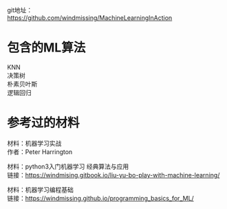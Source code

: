 git地址：  
https://github.com/windmissing/MachineLearningInAction

# 包含的ML算法

KNN  
决策树  
朴素贝叶斯  
逻辑回归

# 参考过的材料

材料：机器学习实战  
作者：Peter Harrington  

材料：python3入门机器学习 经典算法与应用  
链接：https://windmising.gitbook.io/liu-yu-bo-play-with-machine-learning/

材料：机器学习编程基础  
链接：https://windmissing.github.io/programming_basics_for_ML/
